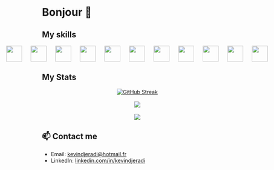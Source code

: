 # Bonjour 👋

## My skills
<p align="center">
  <div align="center" style="display: flex; justify-content: center; align-items: center; gap: 20px;">
    <a href="https://flutter.dev" target="_blank" style="text-decoration: none; display: inline-block;">
      <img align="left" src="https://web-strapi.mrmilu.com/uploads/flutter_logo_470e9f7491.png" height="42" style="display: block;"/>
    </a>
    <a href="https://vuejs.org" target="_blank" style="text-decoration: none; display: inline-block;">
      <img align="left" src="https://upload.wikimedia.org/wikipedia/commons/thumb/9/95/Vue.js_Logo_2.svg/2367px-Vue.js_Logo_2.svg.png" height="42" style="display: block;"/>
    </a>
    <a href="https://laravel.com" target="_blank" style="text-decoration: none; display: inline-block;">
      <img align="left" src="https://upload.wikimedia.org/wikipedia/commons/thumb/9/9a/Laravel.svg/1200px-Laravel.svg.png" height="42" style="display: block;"/>
    </a>
    <a href="https://kotlinlang.org" target="_blank" style="text-decoration: none; display: inline-block;">
      <img align="left" src="https://upload.wikimedia.org/wikipedia/commons/thumb/0/06/Kotlin_Icon.svg/2048px-Kotlin_Icon.svg.png" height="42" style="display: block;"/>
    </a>
    <a href="https://www.php.net" target="_blank" style="text-decoration: none; display: inline-block;">
      <img align="left" src="https://upload.wikimedia.org/wikipedia/commons/thumb/2/27/PHP-logo.svg/2560px-PHP-logo.svg.png" height="42" style="display: block;"/>
    </a>
    <a href="https://nodejs.org" target="_blank" style="text-decoration: none; display: inline-block;">
      <img align="left" src="https://upload.wikimedia.org/wikipedia/commons/thumb/d/d9/Node.js_logo.svg/langfr-2560px-Node.js_logo.svg.png" height="42" style="display: block;"/>
    </a>
    <a href="https://reactjs.org" target="_blank" style="text-decoration: none; display: inline-block;">
      <img align="left" src="https://upload.wikimedia.org/wikipedia/commons/thumb/a/a7/React-icon.svg/1280px-React-icon.svg.png" height="42" style="display: block;"/>
    </a>
    <a href="https://www.javascript.com" target="_blank" style="text-decoration: none; display: inline-block;">
      <img align="left" src="https://upload.wikimedia.org/wikipedia/commons/thumb/6/6a/JavaScript-logo.png/600px-JavaScript-logo.png" height="42" style="display: block;"/>
    </a>
    <a href="https://www.mongodb.com" target="_blank" style="text-decoration: none; display: inline-block;">
      <img align="left" src="https://w7.pngwing.com/pngs/956/695/png-transparent-mongodb-original-wordmark-logo-icon-thumbnail.png" height="42" style="display: block;"/>
    </a>
    <a href="https://html.com" target="_blank" style="text-decoration: none; display: inline-block;">
      <img align="left" src="https://upload.wikimedia.org/wikipedia/commons/thumb/6/61/HTML5_logo_and_wordmark.svg/1280px-HTML5_logo_and_wordmark.svg.png" height="42" style="display: block;"/>
    </a>
    <a href="https://www.w3.org/Style/CSS/Overview.en.html" target="_blank" style="text-decoration: none; display: inline-block;">
      <img align="left" src="https://upload.wikimedia.org/wikipedia/commons/thumb/d/d5/CSS3_logo_and_wordmark.svg/800px-CSS3_logo_and_wordmark.svg.png" height="42" style="display: block;"/>
    </a>
  </div>
</p>

## My Stats

<div align="center">
  <a href="https://git.io/streak-stats"><img src="https://streak-stats.demolab.com?user=kevindjeradi&theme=radical&border_radius=10&date_format=j%20M%5B%20Y%5D" alt="GitHub Streak" /></a>
</div>
<br/>
<div align="center">
  <a href="https://github.com/anuraghazra/github-readme-stats">
    <img src="https://github-readme-stats.vercel.app/api?username=kevindjeradi&show_icons=true&count_private=true&include_all_commits=true&hide_rank=false&hide=prs,issues,contribs&theme=radical&custom_title=Kevin%20Hamza%27s%20commits%20for%20the%20last%20year&rank_icon=github" />
  </a>
</div>
<br/>
<div align="center">
  <a href="https://github.com/anuraghazra/convoychat">
    <img src="https://github-readme-stats.vercel.app/api/top-langs/?username=kevindjeradi&langs_count=7&layout=donut-vertical&theme=radical&custom_title=Kevin%20Hamza%27s%20langages&card_width=320" />
  </a>
</div>

## 📫 Contact me

- Email: [kevindjeradi@hotmail.fr](mailto:kevindjeradi@hotmail.fr)
- LinkedIn: [linkedin.com/in/kevindjeradi](https://fr.linkedin.com/in/kevin-djeradi-012067105)

<!--
**kevindjeradi/kevindjeradi** is a ✨ _special_ ✨ repository because its `README.md` (this file) appears on your GitHub profile.

Here are some ideas to get you started:

- 🔭 I’m currently working on ...
- 🌱 I’m currently learning ...
- 👯 I’m looking to collaborate on ...
- 🤔 I’m looking for help with ...
- 💬 Ask me about ...
- 📫 How to reach me: ...
- 😄 Pronouns: ...
- ⚡ Fun fact: ...
-->
